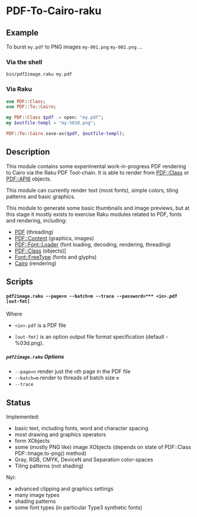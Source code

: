 # PDF-To-Cairo-raku

Example
-------

To burst `my.pdf` to PNG images `my-001.png` `my-002.png` ...

### Via the shell

```shell
bin/pdf2image.raku my.pdf
```

### Via Raku

```raku
use PDF::Class;
use PDF::To::Cairo;

my PDF::Class $pdf .= open: "my.pdf";
my $outfile-templ = "my-%03d.png";

PDF::To::Cairo.save-as($pdf, $outfile-templ);
```

Description
----------
This module contains some experimental work-in-progress PDF rendering to Cairo via the Raku PDF Tool-chain.
It is able to render from [PDF::Class](https://pdf-raku.github.io/PDF-Class-raku/) or [PDF::API6](https://pdf-raku.github.io/PDF-API6/) objects.

This module can currently render text (most fonts), simple colors, tiling patterns and basic graphics.

This module to generate some basic thumbnails and image
previews, but at this stage it mostly exists to exercise Raku modules related
to PDF, fonts and rendering, including:

- [PDF](https://pdf-raku.github.io/PDF-raku/) (threading)
- [PDF::Content](https://pdf-raku.github.io/PDF-Content-raku/)  (graphics, images)
- [PDF::Font::Loader](https://pdf-raku.github.io/PDF-Font-Loader-raku/) (font loading, decoding, rendering, threading)
- [PDF::Class](https://pdf-raku.github.io/PDF-Class-raku/) (objects)]
- [Font::FreeType](https://pdf-raku.github.io/Font-FreeType-raku/) (fonts and glyphs)
- [Cairo](https://github.com/timo/cairo-p6) (rendering)


Scripts
------

#### `pdf2image.raku --page=n --batch=m --trace --password=*** <in>.pdf [out-fmt]`

Where

- `<in>.pdf` is a PDF file

- `[out-fmt]` is an option output file format specification (default <in>-%03d.png).

##### `pdf2image.raku` Options

- `--page=n` render just the `n`th page in the PDF file
- `--batch=m` render to threads of batch size `m`
- `--trace`

Status
------

Implemented:
- basic text, including fonts, word and character spacing
- most drawing and graphics operators
- form XObjects
- some (mostly PNG like) image XObjects (depends on state
  of PDF::Class PDF::Image.to-png() method)
- Gray, RGB, CMYK, DeviceN and Separation color-spaces
- Tiling patterns (not shading)

Nyi:
- advanced clipping and graphics settings
- many image types
- shading patterns
- some font types (in particular Type3 synthetic fonts)


